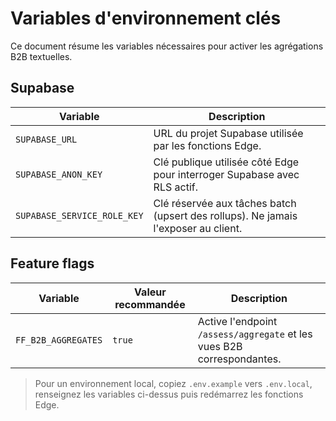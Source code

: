 # Variables d'environnement clés

Ce document résume les variables nécessaires pour activer les agrégations B2B textuelles.

## Supabase

| Variable | Description |
| --- | --- |
| `SUPABASE_URL` | URL du projet Supabase utilisée par les fonctions Edge. |
| `SUPABASE_ANON_KEY` | Clé publique utilisée côté Edge pour interroger Supabase avec RLS actif. |
| `SUPABASE_SERVICE_ROLE_KEY` | Clé réservée aux tâches batch (upsert des rollups). Ne jamais l'exposer au client. |

## Feature flags

| Variable | Valeur recommandée | Description |
| --- | --- | --- |
| `FF_B2B_AGGREGATES` | `true` | Active l'endpoint `/assess/aggregate` et les vues B2B correspondantes. |

> Pour un environnement local, copiez `.env.example` vers `.env.local`, renseignez les variables ci-dessus puis redémarrez les fonctions Edge.
